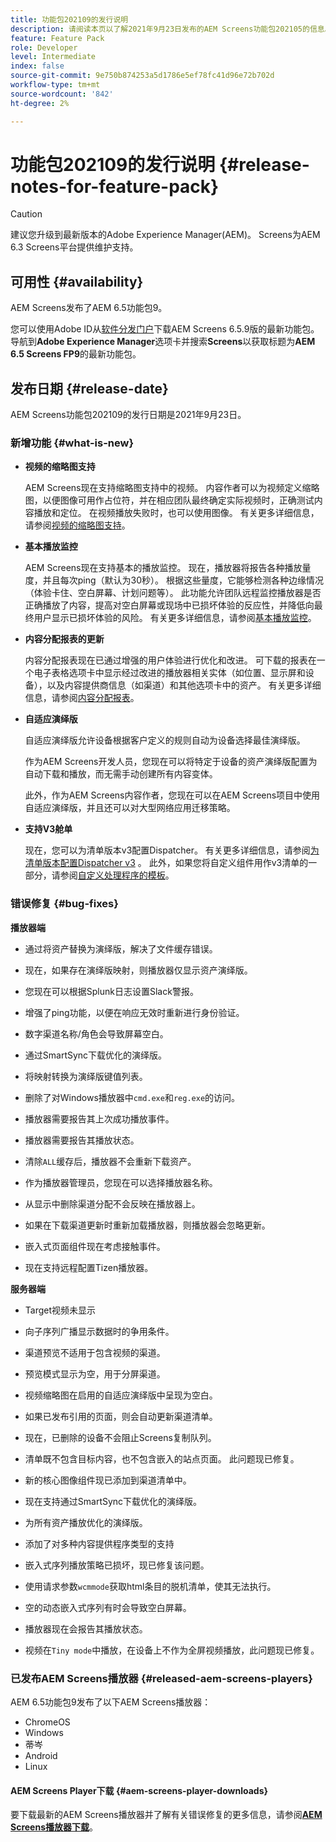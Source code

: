 ```yaml
---
title: 功能包202109的发行说明
description: 请阅读本页以了解2021年9月23日发布的AEM Screens功能包202105的信息。
feature: Feature Pack
role: Developer
level: Intermediate
index: false
source-git-commit: 9e750b874253a5d1786e5ef78fc41d96e72b702d
workflow-type: tm+mt
source-wordcount: '842'
ht-degree: 2%

---
```


# 功能包202109的发行说明 {#release-notes-for-feature-pack}

>[!CAUTION]
>建议您升级到最新版本的Adobe Experience Manager(AEM)。 Screens为AEM 6.3 Screens平台提供维护支持。

## 可用性 {#availability}

AEM Screens发布了AEM 6.5功能包9。

您可以使用Adobe ID从[软件分发门户](https://experience.adobe.com/#/downloads/content/software-distribution/en/aem.html)下载AEM Screens 6.5.9版的最新功能包。 导航到&#x200B;**Adobe Experience Manager**&#x200B;选项卡并搜索&#x200B;**Screens**&#x200B;以获取标题为&#x200B;**AEM 6.5 Screens FP9**&#x200B;的最新功能包。

## 发布日期 {#release-date}

AEM Screens功能包202109的发行日期是2021年9月23日。

### 新增功能 {#what-is-new}

* **视频的缩略图支持**

   AEM Screens现在支持缩略图支持中的视频。 内容作者可以为视频定义缩略图，以便图像可用作占位符，并在相应团队最终确定实际视频时，正确测试内容播放和定位。 在视频播放失败时，也可以使用图像。
有关更多详细信息，请参阅[视频的缩略图支持](/help/user-guide/thumbnail-support.md)。

* **基本播放监控**

   AEM Screens现在支持基本的播放监控。 现在，播放器将报告各种播放量度，并且每次ping（默认为30秒）。 根据这些量度，它能够检测各种边缘情况（体验卡住、空白屏幕、计划问题等）。 此功能允许团队远程监控播放器是否正确播放了内容，提高对空白屏幕或现场中已损坏体验的反应性，并降低向最终用户显示已损坏体验的风险。
有关更多详细信息，请参阅[基本播放监控](https://experienceleague.adobe.com/docs/experience-manager-screens/user-guide/administering/installing-screens-player.html?lang=en#playback-monitoring)。

* **内容分配报表的更新**

   内容分配报表现在已通过增强的用户体验进行优化和改进。 可下载的报表在一个电子表格选项卡中显示经过改进的播放器相关实体（如位置、显示屏和设备），以及内容提供商信息（如渠道）和其他选项卡中的资产。
有关更多详细信息，请参阅[内容分配报表](/help/user-guide/content-assignment-report.md)。

* **自适应演绎版**

   自适应演绎版允许设备根据客户定义的规则自动为设备选择最佳演绎版。

   作为AEM Screens开发人员，您现在可以将特定于设备的资产演绎版配置为自动下载和播放，而无需手动创建所有内容变体。

   此外，作为AEM Screens内容作者，您现在可以在AEM Screens项目中使用自适应演绎版，并且还可以对大型网络应用迁移策略。

* **支持V3舱单**

   现在，您可以为清单版本v3配置Dispatcher。 有关更多详细信息，请参阅[为清单版本配置Dispatcher v3](https://experienceleague.adobe.com/docs/experience-manager-screens/user-guide/administering/dispatcher-configurations-aem-screens.html?lang=en#configuring-dispatcherv3) 。
此外，如果您将自定义组件用作v3清单的一部分，请参阅[自定义处理程序的模板](https://experienceleague.adobe.com/docs/experience-manager-screens/user-guide/developing/developing-custom-component-tutorial-develop.html?lang=en#custom-handlers)。


### 错误修复 {#bug-fixes}

**播放器端**

* 通过将资产替换为演绎版，解决了文件缓存错误。

* 现在，如果存在演绎版映射，则播放器仅显示资产演绎版。

* 您现在可以根据Splunk日志设置Slack警报。

* 增强了ping功能，以便在响应无效时重新进行身份验证。

* 数字渠道名称/角色会导致屏幕空白。

* 通过SmartSync下载优化的演绎版。

* 将映射转换为演绎版键值列表。

* 删除了对Windows播放器中`cmd.exe`和`reg.exe`的访问。

* 播放器需要报告其上次成功播放事件。

* 播放器需要报告其播放状态。

* 清除`ALL`缓存后，播放器不会重新下载资产。

* 作为播放器管理员，您现在可以选择播放器名称。

* 从显示中删除渠道分配不会反映在播放器上。

* 如果在下载渠道更新时重新加载播放器，则播放器会忽略更新。

* 嵌入式页面组件现在考虑接触事件。

* 现在支持远程配置Tizen播放器。

**服务器端**

* Target视频未显示
* 向子序列广播显示数据时的争用条件。

* 渠道预览不适用于包含视频的渠道。

* 预览模式显示为空，用于分屏渠道。

* 视频缩略图在启用的自适应演绎版中呈现为空白。

* 如果已发布引用的页面，则会自动更新渠道清单。

* 现在，已删除的设备不会阻止Screens复制队列。

* 清单既不包含目标内容，也不包含嵌入的站点页面。 此问题现已修复。

* 新的核心图像组件现已添加到渠道清单中。

* 现在支持通过SmartSync下载优化的演绎版。

* 为所有资产播放优化的演绎版。

* 添加了对多种内容提供程序类型的支持

* 嵌入式序列播放策略已损坏，现已修复该问题。

* 使用请求参数`wcmmode`获取html条目的脱机清单，使其无法执行。

* 空的动态嵌入式序列有时会导致空白屏幕。

* 播放器现在会报告其播放状态。

* 视频在`Tiny mode`中播放，在设备上不作为全屏视频播放，此问题现已修复。

### 已发布AEM Screens播放器 {#released-aem-screens-players}

AEM 6.5功能包9发布了以下AEM Screens播放器：

* ChromeOS
* Windows
* 蒂岑
* Android
* Linux

#### AEM Screens Player下载  {#aem-screens-player-downloads}

要下载最新的AEM Screens播放器并了解有关错误修复的更多信息，请参阅&#x200B;**[AEM Screens播放器下载](https://download.macromedia.com/screens/index.html)**。
